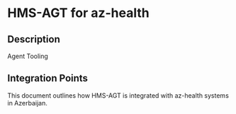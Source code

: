 # HMS-AGT for az-health

## Description

Agent Tooling

## Integration Points

This document outlines how HMS-AGT is integrated with az-health systems in Azerbaijan.
